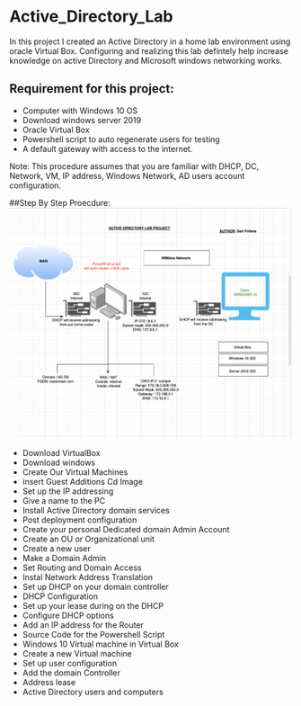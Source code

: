 # Active_Directory_Lab
In this project I created an Active Directory in a home lab environment  using oracle Virtual Box. Configuring and realizing this lab defintely help increase knowledge on active Directory and Microsoft windows networking works.

## Requirement for this project:
* Computer with Windows 10 OS
* Download windows server 2019
* Oracle Virtual Box
* Powershell script to auto regenerate users for testing
* A default gateway with access to the internet.

Note: This procedure assumes that you are familiar with DHCP, DC, Network, VM, IP address, Windows Network, AD users account configuration.

##Step By Step Proecdure:
![Blueprint](https://github.com/sanfofana/ActiveDirectoryLab/blob/main/AD_PROJECT.png)
* Download VirtualBox
* Download windows
* Create Our Virtual Machines
* insert Guest Additions Cd Image
* Set up the IP addressing
* Give a name to the PC
* Install Active Directory domain services
* Post deployment configuration
* Create your personal Dedicated domain Admin Account
* Create an OU or Organizational unit
* Create a new user
* Make a Domain Admin
* Set Routing and Domain Access
* Instal Network Address Translation
* Set up DHCP on your domain controller
* DHCP Configuration 
* Set up your lease during on the DHCP
* Configure DHCP options
* Add an IP address for the Router
* Source Code for the Powershell Script
* Windows 10 Virtual machine in Virtual Box
* Create a new Virtual machine
* Set up user configuration 
* Add the domain Controller
* Address lease
* Active Directory users and computers

